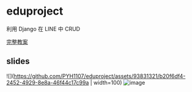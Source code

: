 # eduproject
利用 Django 在 LINE 中 CRUD

[完整教案](https://hackmd.io/XKaQI0MhS5CPw5fk-kEhhA)

## slides
![](https://github.com/PYH1107/eduproject/assets/93831321/b20f6df4-2452-4929-8e8a-46f44c17c99a | width=100)
![image](https://github.com/PYH1107/eduproject/assets/93831321/b20f6df4-2452-4929-8e8a-46f44c17c99a)

